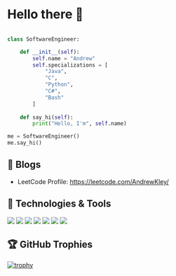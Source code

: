 # Hello there 👋

```python

class SoftwareEngineer:

    def __init__(self):
        self.name = "Andrew"
        self.specializations = [
            "Java",
            "C",
            "Python",
            "C#",
            "Bash"
        ]
    
    def say_hi(self):
        print("Hello, I'm", self.name) 

me = SoftwareEngineer()
me.say_hi()
```

## 📝 Blogs
- LeetCode Profile:  https://leetcode.com/AndrewKley/

## 🔧 Technologies & Tools
![](https://img.shields.io/badge/Code-C-informational?style=flat&logo=C&logoColor=white&color=green)
![](https://img.shields.io/badge/Code-Python-informational?style=flat&logo=python&logoColor=white&color=green)
![](https://img.shields.io/badge/OS-Linux-informational?style=flat&logo=linux&logoColor=white&color=green)
![](https://img.shields.io/badge/Editor-VS_Code-informational?style=flat&logo=visual-studio-code&logoColor=white&color=green)
![](https://img.shields.io/badge/Shell-Bash-informational?style=flat&logo=gnu-bash&logoColor=white&color=green)
![](https://img.shields.io/badge/Tools-PostgreSQL-informational?style=flat&logo=postgresql&logoColor=white&color=green)
![](https://img.shields.io/badge/Tools-Docker-informational?style=flat&logo=docker&logoColor=white&color=green)


## 🏆 GitHub Trophies

[![trophy](https://github-profile-trophy.vercel.app/?username=AndrewKley&theme=nord&column=7)](https://github.com/ryo-ma/github-profile-trophy)